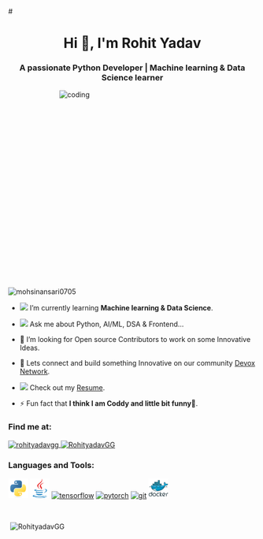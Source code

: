 #<h1 align="center">Hi 👋, I'm Rohit Yadav</h1>
<h3 align="center">A passionate Python Developer | Machine learning & Data Science learner</h3>

<img align="right" alt="coding" width="400" height="400" src="https://user-images.githubusercontent.com/74038190/240815616-7b282ec6-fcc3-4600-90a7-2c3140549f58.gif">

<p align="left">  <img src="https://komarev.com/ghpvc/?username=RohityadavGG&label=Profile%20views&color=0e75b6&style=flat" alt="mohsinansari0705" /> </p>

- <img src="https://media.giphy.com/media/WUlplcMpOCEmTGBtBW/giphy.gif" width="30"> I’m currently learning **Machine learning & Data Science**.

- <img src="https://user-images.githubusercontent.com/74038190/238200840-4b38a8c7-dd8d-4199-9eec-cb4ac20414d6.gif" width="30"> Ask me about Python, AI/ML, DSA & Frontend...

- 🤔 I’m looking for Open source Contributors to work on some Innovative Ideas.

- 💬 Lets connect and build something Innovative on our community [Devox Network](#link).

- <img src="https://user-images.githubusercontent.com/74038190/238201075-34376b0e-4ae2-4278-9d3d-82e8016a87d6.gif" width="30"> Check out my [Resume]([https://github.com/RohitYadavGG/professional-info/blob/main/Resume.docx]).

- ⚡ Fun fact that **I think I am Coddy and little bit funny👀**.
<h3 align="left">Find me at:</h3>
<p align="left">
<a href="https://linkedin.com/in/rohityadavgg" target="blank"><img align="center" src="https://raw.githubusercontent.com/rahuldkjain/github-profile-readme-generator/master/src/images/icons/Social/linked-in-alt.svg" alt="rohityadavgg" height="30" width="40" /> </a>
<!--<a href="https://x.com/mohsinansari070" target="blank"><img align="center" src="https://raw.githubusercontent.com/rahuldkjain/github-profile-readme-generator/master/src/images/icons/Social/twitter.svg" alt="mohsinansari070" height="30" width="40" /></a> 
<a href="https://www.leetcode.com/mohsinansari0705" target="blank"><img align="center" src="https://raw.githubusercontent.com/rahuldkjain/github-profile-readme-generator/master/src/images/icons/Social/leet-code.svg" alt="mohsinansari0705" height="30" width="40" /></a> -->
<a href="https://auth.geeksforgeeks.org/user/rohityadavgg" target="blank"><img align="center" src="https://raw.githubusercontent.com/rahuldkjain/github-profile-readme-generator/master/src/images/icons/Social/geeks-for-geeks.svg" alt="RohityadavGG" height="30" width="40" /></a>
</p>

<h3 align="left">Languages and Tools:</h3>
<p align="left">
<a href="https://www.python.org" target="_blank" rel="noreferrer"> <img src="https://raw.githubusercontent.com/devicons/devicon/master/icons/python/python-original.svg" alt="python" width="40" height="40"/></a>
<a href="https://www.java.com" target="_blank" rel="noreferrer"> <img src="https://raw.githubusercontent.com/devicons/devicon/master/icons/java/java-original.svg" alt="java" width="40" height="40"/></a>
<a href="https://www.tensorflow.org" target="_blank" rel="noreferrer"> <img src="https://www.vectorlogo.zone/logos/tensorflow/tensorflow-icon.svg" alt="tensorflow" width="40" height="40"/></a>
<a href="https://pytorch.org/" target="_blank" rel="noreferrer"> <img src="https://www.vectorlogo.zone/logos/pytorch/pytorch-icon.svg" alt="pytorch" width="40" height="40"/></a>
<a href="https://git-scm.com/" target="_blank" rel="noreferrer"> <img src="https://www.vectorlogo.zone/logos/git-scm/git-scm-icon.svg" alt="git" width="40" height="40"/></a>
<a href="https://www.docker.com/" target="_blank" rel="noreferrer"> <img src="https://raw.githubusercontent.com/devicons/devicon/master/icons/docker/docker-original-wordmark.svg" alt="docker" width="40" height="40"/></a>
</p><br>
  
<p>&nbsp;<img align="center" src="https://github-readme-stats.vercel.app/api?username=RohityadavGG&show_icons=true&locale=en" alt="RohityadavGG" /></p>
